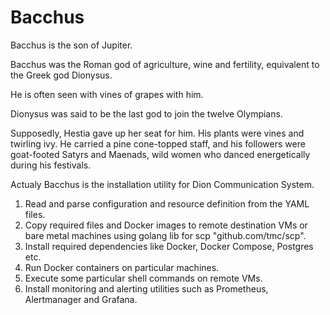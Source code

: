 # Bacchus

Bacchus is the son of Jupiter.

Bacchus was the Roman god of agriculture, wine and fertility, 
equivalent to the Greek god Dionysus.

He is often seen with vines of grapes with him. 

Dionysus was said to be the last god to join the twelve Olympians.

Supposedly, Hestia gave up her seat for him. 
His plants were vines and twirling ivy. 
He carried a pine cone-topped staff, and his followers were goat-footed Satyrs 
and Maenads, wild women who danced energetically during his festivals.

Actualy Bacchus is the installation utility for Dion Communication System.

1. Read and parse configuration and resource definition from the YAML files.
2. Copy required files and Docker images to remote destination VMs or bare metal 
     machines using golang lib for scp "github.com/tmc/scp".
3. Install required dependencies like Docker, Docker Compose, Postgres etc.
4. Run Docker containers on particular machines.
5. Execute some particular shell commands on remote VMs.
6. Install monitoring and alerting utilities such as Prometheus, Alertmanager and Grafana.

